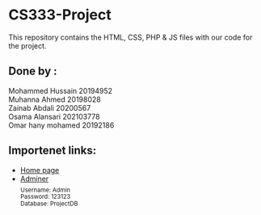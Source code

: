 # CS333-Project
This repository contains the HTML, CSS, PHP & JS files with our code for the project.

## Done by  :
  Mohammed Hussain      20194952<br>
  Muhanna Ahmed         20198028<br>
  Zainab Abdali         20200567<br>
  Osama Alansari        202103778<br>
  Omar hany mohamed     20192186

## Importenet links:
  * [Home page](https://43d77ef7-73e8-49a8-9c48-b3b4f0a9c5ba-00-4b0m2eq8r67e.sisko.replit.dev/)
  * [Adminer](https://43d77ef7-73e8-49a8-9c48-b3b4f0a9c5ba-00-4b0m2eq8r67e.sisko.replit.dev/adminer.php)<br>
  <sub>Username: Admin<br>Password: 123123<br>Database: ProjectDB</sub>
